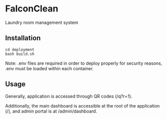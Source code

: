 # FalconClean

Laundry room management system

## Installation

```
cd deployment
bash build.sh
```

Note: .env files are required in order to deploy properly for security reasons, .env must be loaded within each container.


## Usage

Generally, application is accessed through QR codes (/q?r=1).

Additionally, the main dashboard is accessible at the root of the application (/), and admin portal is at /admin/dashboard.